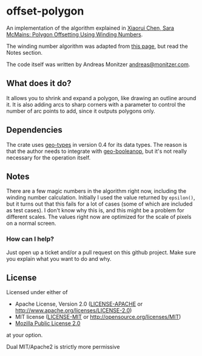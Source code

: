 # offset-polygon

An implementation of the algorithm explained in [Xiaorui Chen, Sara McMains: Polygon Offsetting Using Winding Numbers](https://mcmains.me.berkeley.edu/pubs/DAC05OffsetPolygon.pdf).

The winding number algorithm was adapted from [this page](http://geomalgorithms.com/a03-_inclusion.html), but read the Notes section.

The code itself was written by Andreas Monitzer <andreas@monitzer.com>.

## What does it do?

It allows you to shrink and expand a polygon, like drawing an outline around it. It is also adding arcs to sharp corners with a parameter to control the number of arc points to add, since it outputs polygons only.

## Dependencies

The crate uses [geo-types](https://crates.io/crates/geo-types) in version 0.4 for its data types. The reason is that the author needs to integrate with [geo-booleanop](https://crates.io/crates/geo-booleanop), but it's not really necessary for the operation itself.

## Notes

There are a few magic numbers in the algorithm right now, including the winding number calculation. Initially I used the value returned by `epsilon()`, but it turns out that this fails for a lot of cases (some of which are included as test cases). I don't know why this is, and this might be a problem for different scales. The values right now are optimized for the scale of pixels on a normal screen.

### How can I help?

Just open up a ticket and/or a pull request on this github project. Make sure you explain what you want to do and why.

## License

Licensed under either of

 * Apache License, Version 2.0 ([LICENSE-APACHE](LICENSE-APACHE) or http://www.apache.org/licenses/LICENSE-2.0)
 * MIT license ([LICENSE-MIT](LICENSE-MIT) or http://opensource.org/licenses/MIT)
 * [Mozilla Public License 2.0](https://www.mozilla.org/en-US/MPL/2.0/)

at your option.

Dual MIT/Apache2 is strictly more permissive
